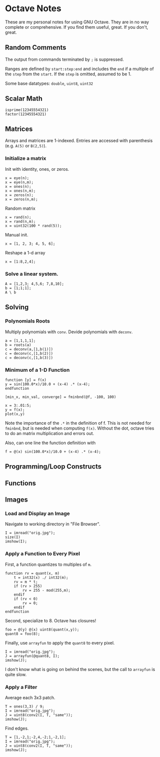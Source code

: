 # Octave Notes

These are my personal notes for using GNU Octave.  They are in no way
complete or comprehensive.  If you find them useful, great.  If you
don't, great.

## Random Comments

The output from commands terminated by `;` is suppressed. 

Ranges are defined by `start:step:end` and includes the `end` if a multiple of the `step` from the `start`.  If the `step` is omitted, assumed to be 1. 

Some base datatypes: `double`, `uint8`, `uint32`

## Scalar Math

```
isprime(12345554321)
factor(12345554321)
```

## Matrices

Arrays and matrices are 1-indexed.  Entries are accessed with parenthesis (e.g. `A(5)` or `B(2,5)`).

### Initialize a matrix

Init with identity, ones, or zeros.

```
x = eye(n);
x = eye(n,m);
x = ones(n);
x = ones(n,m);
x = zeros(n);
x = zeros(n,m);
```

Random matrix
```
x = rand(n);
x = rand(n,m);
x = uint32(100 * rand(5));
```

Manual init.

```
x = [1, 2, 3; 4, 5, 6];
```

Reshape a 1-d array 

```
x = [1:8,2,4];
```

### Solve a linear system.

```
A = [1,2,3; 4,5,6; 7,8,10];
b = [1;1;1];
A \ b
```

## Solving

### Polynomials Roots

Multiply polynomials with `conv`.  Devide polynomials with `deconv`.

```
a = [1,1,1,1];
b = roots(a)
c = deconv(a,[1,b(1)])
c = deconv(c,[1,b(2)])
c = deconv(c,[1,b(3)])
```

### Minimum of a 1-D Function

```
function [y] = f(x)
y = sin(100.0*x)/10.0 + (x-4) .* (x-4);
endfunction

[min_x, min_val, converge] = fminbnd(@f, -100, 100)

x = 3:.01:5;
y = f(x);
plot(x,y)
```

Note the importance of the `.*` in the definition of f.   This is not
needed for `fminbnd`, but is needed when computing `f(x)`.  Without the 
dot, octave tries to do an matrix multiplication and errors out. 

Also, can one line the function definition with 

```
f = @(x) sin(100.0*x)/10.0 + (x-4) .* (x-4);
```

## Programming/Loop Constructs

## Functions

## Images

### Load and Display an Image

Navigate to working directory in "File Browser".

```
I = imread("orig.jpg");
size(I)
imshow(I);
```

### Apply a Function to Every Pixel

First, a function quantizes to multiples of `m`.
```
function rv = quant(x, m)
    t = int32(x) ./ int32(m);
    rv = m * t;
    if (rv > 255)
        rv = 255 - mod(255,m);
    endif
    if (rv < 0) 
        rv = 0;
    endif
endfunction
```

Second, specialize to 8.  Octave has closures!
```
foo = @(y) @(x) uint8(quant(x,y));
quant8 = foo(8);
```

Finally, use `arrayfun` to apply the `quant8` to every pixel.
```         
I = imread("orig.jpg");
J = arrayfun(@quant8, I);
imshow(J);
```
I don't know what is going on behind the scenes, but the call to 
`arrayfun` is quite slow.

### Apply a Filter

Average each 3x3 patch.   
```
T = ones(3,3) / 9;
I = imread("orig.jpg");
J = uint8(conv2(I, T, "same"));
imshow(J);
```

Find edges.  
```
T = [1,-2,1;-2,4,-2;1,-2,1];
I = imread("orig.jpg");
J = uint8(conv2(I, T, "same"));
imshow(J);
```
